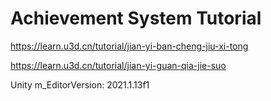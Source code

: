 # Achievement System Tutorial

https://learn.u3d.cn/tutorial/jian-yi-ban-cheng-jiu-xi-tong  

https://learn.u3d.cn/tutorial/jian-yi-guan-qia-jie-suo  
  
Unity m_EditorVersion:  2021.1.13f1  
  
